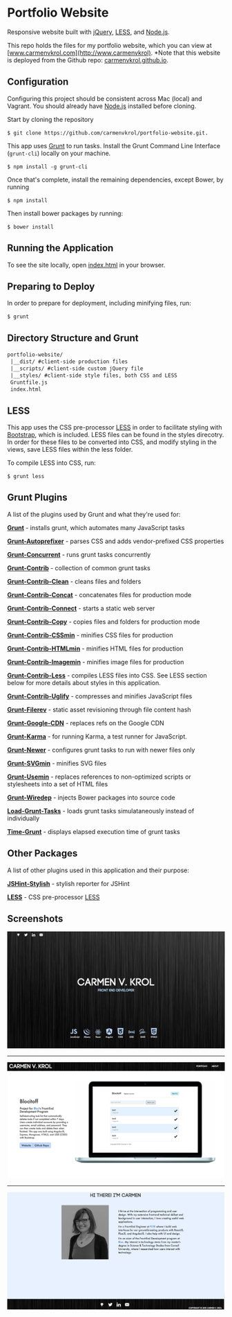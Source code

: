 Portfolio Website
=============

Responsive website built with [jQuery](https://jquery.com/), [LESS](http://lesscss.org/), and [Node.js](http://nodejs.org/).

This repo holds the files for my portfolio website, which you can view at [www.carmenvkrol.com](http://www.carmenvkrol). *Note that this website is deployed from the Github repo: [carmenvkrol.github.io](https://github.com/carmenvkrol/carmenvkrol.github.io).


Configuration
------------
Configuring this project should be consistent across Mac (local) and Vagrant.  You should already have [Node.js](http://nodejs.org) installed before cloning.

Start by cloning the repository
```
$ git clone https://github.com/carmenvkrol/portfolio-website.git.
```

This app uses [Grunt](http://gruntjs.com/) to run tasks.  Install the Grunt Command Line Interface (`grunt-cli`) locally on your machine.
```
$ npm install -g grunt-cli
```

Once that's complete, install the remaining dependencies, except Bower, by running
```
$ npm install
```

Then install bower packages by running:
```
$ bower install
```


Running the Application
------------
To see the site locally, open [index.html](https://github.com/carmenvkrol/portfolio-website/blob/master/index.html) in your browser.


Preparing to Deploy
------------
In order to prepare for deployment, including minifying files, run:
```
$ grunt
``` 

Directory Structure and Grunt
------------
```
portfolio-website/
 |__dist/ #client-side production files
 |__scripts/ #client-side custom jQuery file
 |__styles/ #client-side style files, both CSS and LESS
 Gruntfile.js
 index.html

```


LESS
------------
This app uses the CSS pre-processor [LESS](http://lesscss.org/) in order to facilitate styling with [Bootstrap](http://getbootstrap.com/css/), which is included.  LESS files can be found in the styles direcotry. In order for these files to be converted into CSS, and modify styling in the views, save LESS files within the less folder.

To compile LESS into CSS, run:
```
$ grunt less
```


Grunt Plugins
------------
A list of the plugins used by Grunt and what they're used for:

**[Grunt](http://gruntjs.com/getting-started)** - installs grunt, which automates many JavaScript tasks

**[Grunt-Autoprefixer](https://github.com/postcss/autoprefixer)** - parses CSS and adds vendor-prefixed CSS properties

**[Grunt-Concurrent](https://github.com/sindresorhus/grunt-concurrent)** - runs grunt tasks concurrently

**[Grunt-Contrib](https://github.com/gruntjs/grunt-contrib)** - collection of common grunt tasks

**[Grunt-Contrib-Clean](https://github.com/gruntjs/grunt-contrib-clean)** - cleans files and folders

**[Grunt-Contrib-Concat](https://github.com/gruntjs/grunt-contrib-clean)** - concatenates files for production mode

**[Grunt-Contrib-Connect](https://github.com/gruntjs/grunt-contrib-connect)** - starts a static web server

**[Grunt-Contrib-Copy](https://github.com/gruntjs/grunt-contrib-copy)** - copies files and folders for production mode

**[Grunt-Contrib-CSSmin](https://github.com/gruntjs/grunt-contrib-cssmin)** - minifies CSS files for production

**[Grunt-Contrib-HTMLmin](https://github.com/gruntjs/grunt-contrib-htmlmin)** - minifies HTML files for production

**[Grunt-Contrib-Imagemin](https://github.com/gruntjs/grunt-contrib-imagemin)** - minifies image files for production

**[Grunt-Contrib-Less](https://github.com/gruntjs/grunt-contrib-less)** - compiles LESS files into CSS.  See LESS section below for more details about styles in this application.

**[Grunt-Contrib-Uglify](https://github.com/gruntjs/grunt-contrib-uglify)** - compresses and minifies JavaScript files

**[Grunt-Filerev](https://github.com/yeoman/grunt-filerev)** - static asset revisioning through file content hash

**[Grunt-Google-CDN](https://github.com/btford/grunt-google-cdn)** - replaces refs on the Google CDN

**[Grunt-Karma](https://github.com/karma-runner/grunt-karma)** - for running Karma, a test runner for JavaScript. 

**[Grunt-Newer](https://github.com/tschaub/grunt-newer)** - configures grunt tasks to run with newer files only

**[Grunt-SVGmin](https://github.com/sindresorhus/grunt-svgmin)** - minifies SVG files

**[Grunt-Usemin](https://github.com/yeoman/grunt-usemin)** - replaces references to non-optimized scripts or stylesheets into a set of HTML files

**[Grunt-Wiredep](https://github.com/stephenplusplus/grunt-wiredep)** - injects Bower packages into source code

**[Load-Grunt-Tasks](https://github.com/sindresorhus/load-grunt-tasks)** - loads grunt tasks simulataneously instead of individually

**[Time-Grunt](https://github.com/sindresorhus/time-grunt)** - displays elapsed execution time of grunt tasks


Other Packages
------------
A list of other plugins used in this application and their purpose:

**[JSHint-Stylish](https://github.com/sindresorhus/jshint-stylish)** - stylish reporter for JSHint

**[LESS](https://www.npmjs.com/package/less)** - CSS pre-processor [LESS](http://lesscss.org/)


Screenshots
------------
![](https://github.com/carmenvkrol/portfolio-website/blob/master/portfolio-website-screenshot1.png)

------------

![](https://github.com/carmenvkrol/portfolio-website/blob/master/portfolio-website-screenshot2.png)

------------

![](https://github.com/carmenvkrol/portfolio-website/blob/master/portfolio-website-screenshot3.png)